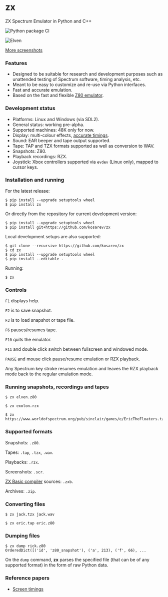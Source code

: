 # zx
ZX Spectrum Emulator in Python and C++

![Python package CI](https://github.com/kosarev/zx/actions/workflows/python-package.yml/badge.svg)

![Elven](https://raw.githubusercontent.com/kosarev/zx/master/screenshots/elven.png "Elven Warrior")

[More screenshots](https://github.com/kosarev/zx/tree/master/screenshots)


### Features
* Designed to be suitable for research and development purposes
  such as unattended testing of Spectrum software, timing
  analysis, etc.
* Meant to be easy to customize and re-use via Python interfaces.
* Fast and accurate emulation.
* Based on the fast and flexible
  [Z80 emulator](https://github.com/kosarev/z80).


### Development status

* Platforms: Linux and Windows (via SDL2).
* General status: working pre-alpha.
* Supported machines: 48K only for now.
* Display: multi-colour effects,
  [accurate timings](https://github.com/kosarev/zx/blob/master/test/screen_timing/SCREEN_TIMING.md).
* Sound: EAR beeper and tape output supported.
* Tape: TAP and TZX formats supported as well as conversion to WAV.
* Snapshots: Z80.
* Playback recordings: RZX.
* Joystick: Xbox controllers supported via `evdev` (Linux only), mapped to cursor keys.


### Installation and running

For the latest release:
```shell
$ pip install --upgrade setuptools wheel
$ pip install zx
```

Or directly from the repository for current development version:
```shell
$ pip install --upgrade setuptools wheel
$ pip install git+https://github.com/kosarev/zx
```

Local development setups are also supported:
```shell
$ git clone --recursive https://github.com/kosarev/zx
$ cd zx
$ pip install --upgrade setuptools wheel
$ pip install --editable .
```

Running:
```shell
$ zx
```


### Controls

`F1` displays help.

`F2` is to save snapshot.

`F3` is to load snapshot or tape file.

`F6` pauses/resumes tape.

`F10` quits the emulator.

`F11` and double click switch between fullscreen and windowed mode.

`PAUSE` and mouse click pause/resume emulation or RZX playback.

Any Spectrum key stroke resumes emulation and leaves the RZX
playback mode back to the regular emulation mode.


### Running snapshots, recordings and tapes

```shell
$ zx elven.z80
```

```shell
$ zx exolon.rzx
```

```shell
$ zx https://www.worldofspectrum.org/pub/sinclair/games/e/EricTheFloaters.tzx.zip
```


### Supported formats

Snapshots: `.z80`.

Tapes: `.tap`, `.tzx`, `.wav`.

Playbacks: `.rzx`.

Screenshots: `.scr`.

[ZX Basic compiler](https://github.com/boriel/zxbasic) sources: `.zxb`.

Archives: `.zip`.


### Converting files

```shell
$ zx jack.tzx jack.wav
```

```shell
$ zx eric.tap eric.z80
```


### Dumping files

```shell
$ zx dump rick.z80
OrderedDict([('id', 'z80_snapshot'), ('a', 213), ('f', 66), ...
```

On the `dump` command, **zx** parses the specified file (that can
be of any supported format) in the form of raw Python data.


### Reference papers

* [Screen timings](https://github.com/kosarev/zx/blob/master/test/screen_timing/SCREEN_TIMING.md)
